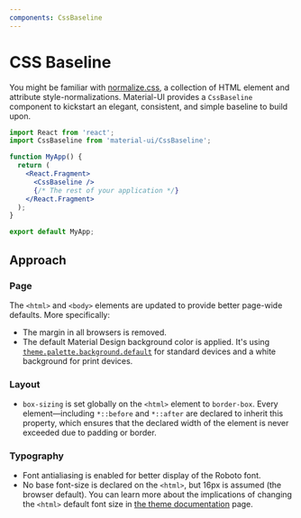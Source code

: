 ```yaml
---
components: CssBaseline
---
```


# CSS Baseline

You might be familiar with [normalize.css](https://github.com/necolas/normalize.css), a collection of HTML element and attribute style-normalizations.
Material-UI provides a `CssBaseline` component to kickstart an elegant, consistent, and simple baseline to build upon.

```jsx
import React from 'react';
import CssBaseline from 'material-ui/CssBaseline';

function MyApp() {
  return (
    <React.Fragment>
      <CssBaseline />
      {/* The rest of your application */}
    </React.Fragment>
  );
}

export default MyApp;
```

## Approach

### Page

The `<html>` and `<body>` elements are updated to provide better page-wide defaults. More specifically:
- The margin in all browsers is removed.
- The default Material Design background color is applied.
It's using [`theme.palette.background.default`](/customization/default-theme?expend-path=$.palette.background) for standard devices and a white background for print devices.

### Layout

- `box-sizing` is set globally on the `<html>` element to `border-box`.
Every element—including `*::before` and `*::after` are declared to inherit this property,
which ensures that the declared width of the element is never exceeded due to padding or border.

### Typography

- Font antialiasing is enabled for better display of the Roboto font.
- No base font-size is declared on the `<html>`, but 16px is assumed (the browser default).
You can learn more about the implications of changing the `<html>` default font size in [the theme documentation](/customization/themes#typography-html-font-size) page.
